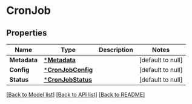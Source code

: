 # CronJob

## Properties
Name | Type | Description | Notes
------------ | ------------- | ------------- | -------------
**Metadata** | [***Metadata**](Metadata.md) |  | [default to null]
**Config** | [***CronJobConfig**](CronJobConfig.md) |  | [default to null]
**Status** | [***CronJobStatus**](CronJobStatus.md) |  | [default to null]

[[Back to Model list]](../README.md#documentation-for-models) [[Back to API list]](../README.md#documentation-for-api-endpoints) [[Back to README]](../README.md)


